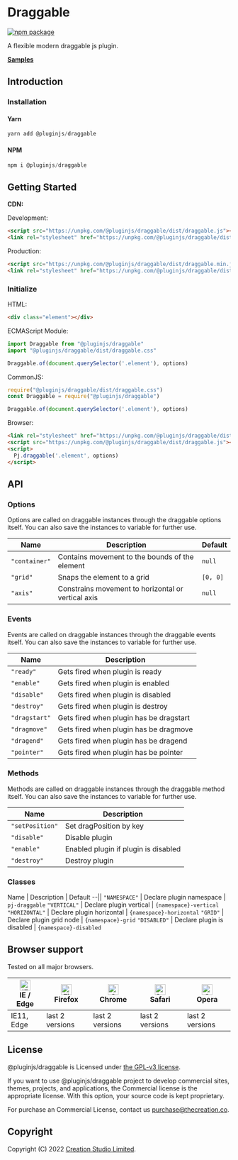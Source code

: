 # Draggable

[![npm package](https://img.shields.io/npm/v/@pluginjs/draggable.svg)](https://www.npmjs.com/package/@pluginjs/draggable)

A flexible modern draggable js plugin.

**[Samples](https://codesandbox.io/s/github/pluginjs/pluginjs/tree/master/modules/draggable/samples)**

## Introduction
### Installation

#### Yarn

```javascript
yarn add @pluginjs/draggable
```

#### NPM

```javascript
npm i @pluginjs/draggable
```

## Getting Started

**CDN:**

Development:

```html
<script src="https://unpkg.com/@pluginjs/draggable/dist/draggable.js"></script>
<link rel="stylesheet" href="https://unpkg.com/@pluginjs/draggable/dist/draggable.css">
```

Production:

```html
<script src="https://unpkg.com/@pluginjs/draggable/dist/draggable.min.js"></script>
<link rel="stylesheet" href="https://unpkg.com/@pluginjs/draggable/dist/draggable.min.css">
```

### Initialize

HTML:

```html
<div class="element"></div>
```

ECMAScript Module:

```javascript
import Draggable from "@pluginjs/draggable"
import "@pluginjs/draggable/dist/draggable.css"

Draggable.of(document.querySelector('.element'), options)
```

CommonJS:

```javascript
require("@pluginjs/draggable/dist/draggable.css")
const Draggable = require("@pluginjs/draggable")

Draggable.of(document.querySelector('.element'), options)
```

Browser:

```html
<link rel="stylesheet" href="https://unpkg.com/@pluginjs/draggable/dist/draggable.css">
<script src="https://unpkg.com/@pluginjs/draggable/dist/draggable.js"></script>
<script>
  Pj.draggable('.element', options)
</script>
```

## API

### Options

Options are called on draggable instances through the draggable options itself.
You can also save the instances to variable for further use.

Name | Description | Default
--|--|--
`"container"` | Contains movement to the bounds of the element | `null`
`"grid"` | Snaps the element to a grid | `[0, 0]`
`"axis"` | Constrains movement to horizontal or vertical axis | `null`

### Events

Events are called on draggable instances through the draggable events itself.
You can also save the instances to variable for further use.

Name | Description
--|--
`"ready"` | Gets fired when plugin is ready
`"enable"` | Gets fired when plugin is enabled
`"disable"` | Gets fired when plugin is disabled
`"destroy"` | Gets fired when plugin is destroy
`"dragstart"` | Gets fired when plugin has be dragstart
`"dragmove"` | Gets fired when plugin has be dragmove
`"dragend"` | Gets fired when plugin has be dragend
`"pointer"` | Gets fired when plugin has be pointer

### Methods

Methods are called on draggable instances through the draggable method itself.
You can also save the instances to variable for further use.

Name | Description
--|--
`"setPosition"` | Set dragPosition by key
`"disable"` | Disable plugin
`"enable"` | Enabled plugin if plugin is disabled
`"destroy"` | Destroy plugin

### Classes

Name | Description | Default
--||
`"NAMESPACE"` | Declare plugin namespace | `pj-draggable`
`"VERTICAL"` | Declare plugin vertical | `{namespace}-vertical`
`"HORIZONTAL"` | Declare plugin horizontal | `{namespace}-horizontal`
`"GRID"` | Declare plugin grid node | `{namespace}-grid`
`"DISABLED"` | Declare plugin is disabled | `{namespace}-disabled`

## Browser support

Tested on all major browsers.

| [<img src="https://raw.githubusercontent.com/alrra/browser-logos/master/src/edge/edge_48x48.png" alt="IE / Edge" width="24px" height="24px" />](http://godban.github.io/browsers-support-badges/)</br>IE / Edge | [<img src="https://raw.githubusercontent.com/alrra/browser-logos/master/src/firefox/firefox_48x48.png" alt="Firefox" width="24px" height="24px" />](http://godban.github.io/browsers-support-badges/)</br>Firefox | [<img src="https://raw.githubusercontent.com/alrra/browser-logos/master/src/chrome/chrome_48x48.png" alt="Chrome" width="24px" height="24px" />](http://godban.github.io/browsers-support-badges/)</br>Chrome | [<img src="https://raw.githubusercontent.com/alrra/browser-logos/master/src/safari/safari_48x48.png" alt="Safari" width="24px" height="24px" />](http://godban.github.io/browsers-support-badges/)</br>Safari | [<img src="https://raw.githubusercontent.com/alrra/browser-logos/master/src/opera/opera_48x48.png" alt="Opera" width="24px" height="24px" />](http://godban.github.io/browsers-support-badges/)</br>Opera |
| --------- | --------- | --------- | --------- | --------- |
| IE11, Edge| last 2 versions| last 2 versions| last 2 versions| last 2 versions|

## License

@pluginjs/draggable is Licensed under [the GPL-v3 license](LICENSE).

If you want to use @pluginjs/draggable project to develop commercial sites, themes, projects, and applications, the Commercial license is the appropriate license. With this option, your source code is kept proprietary.

For purchase an Commercial License, contact us purchase@thecreation.co.

## Copyright

Copyright (C) 2022 [Creation Studio Limited](creationstudio.com).